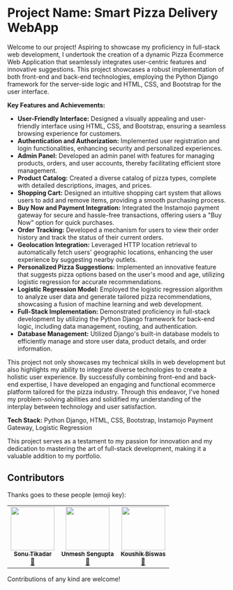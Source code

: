 # Project Name: Smart Pizza Delivery WebApp

Welcome to our project!
Aspiring to showcase my proficiency in full-stack web development, I undertook the creation of a dynamic Pizza Ecommerce Web Application that seamlessly integrates user-centric features and innovative suggestions. This project showcases a robust implementation of both front-end and back-end technologies, employing the Python Django framework for the server-side logic and HTML, CSS, and Bootstrap for the user interface.

**Key Features and Achievements:**
- **User-Friendly Interface:** Designed a visually appealing and user-friendly interface using HTML, CSS, and Bootstrap, ensuring a seamless browsing experience for customers.
- **Authentication and Authorization:** Implemented user registration and login functionalities, enhancing security and personalized experiences.
- **Admin Panel:** Developed an admin panel with features for managing products, orders, and user accounts, thereby facilitating efficient store management.
- **Product Catalog:** Created a diverse catalog of pizza types, complete with detailed descriptions, images, and prices.
- **Shopping Cart:** Designed an intuitive shopping cart system that allows users to add and remove items, providing a smooth purchasing process.
- **Buy Now and Payment Integration:** Integrated the Instamojo payment gateway for secure and hassle-free transactions, offering users a "Buy Now" option for quick purchases.
- **Order Tracking:** Developed a mechanism for users to view their order history and track the status of their current orders.
- **Geolocation Integration:** Leveraged HTTP location retrieval to automatically fetch users' geographic locations, enhancing the user experience by suggesting nearby outlets.
- **Personalized Pizza Suggestions:** Implemented an innovative feature that suggests pizza options based on the user's mood and age, utilizing logistic regression for accurate recommendations.
- **Logistic Regression Model:** Employed the logistic regression algorithm to analyze user data and generate tailored pizza recommendations, showcasing a fusion of machine learning and web development.
- **Full-Stack Implementation:** Demonstrated proficiency in full-stack development by utilizing the Python Django framework for back-end logic, including data management, routing, and authentication.
- **Database Management:** Utilized Django's built-in database models to efficiently manage and store user data, product details, and order information.

This project not only showcases my technical skills in web development but also highlights my ability to integrate diverse technologies to create a holistic user experience. By successfully combining front-end and back-end expertise, I have developed an engaging and functional ecommerce platform tailored for the pizza industry. Through this endeavor, I've honed my problem-solving abilities and solidified my understanding of the interplay between technology and user satisfaction.

**Tech Stack:** Python Django, HTML, CSS, Bootstrap, Instamojo Payment Gateway, Logistic Regression

This project serves as a testament to my passion for innovation and my dedication to mastering the art of full-stack development, making it a valuable addition to my portfolio.


## Contributors

Thanks goes to these people (emoji key):

<table>
  <tr>
    <td align="center"><a href="https://github.com/SniperKyle"><img src="https://avatars.githubusercontent.com/u/1234567?v=4" width="100px;" alt=""/><br /><sub><b>Sonu Tikadar</b></sub></a><br /><a href="https://www.linkedin.com/in/sonu-tikadar-6b225b1a6/" title="LinkedIn">💼</a></td>
    <td align="center"><a href="https://github.com/Unmesh12345"><img src="https://avatars.githubusercontent.com/u/1234568?v=4" width="100px;" alt=""/><br /><sub><b>Unmesh Sengupta</b></sub></a><br /><a href="https://www.linkedin.com/in/unmesh-sengupta-5a4924201/" title="LinkedIn">💼</a></td>
    <td align="center"><a href="https://github.com/KoushikBiswas909"><img src="https://avatars.githubusercontent.com/u/1234569?v=4" width="100px;" alt=""/><br /><sub><b>Koushik Biswas</b></sub></a><br /><a href="https://www.linkedin.com/in/koushikbiswas2000/" title="LinkedIn">💼</a></td>
  </tr>
</table>

Contributions of any kind are welcome!

